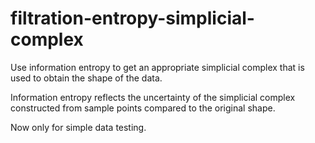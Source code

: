 # filtration-entropy-simplicial-complex
Use information entropy to get an appropriate simplicial complex that is used to obtain the shape of the data.

Information entropy reflects the uncertainty of the simplicial complex constructed from sample points compared to the original shape.

Now only for simple data testing.



